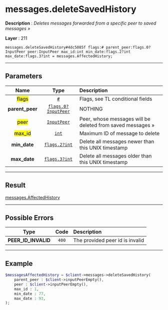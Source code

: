 # messages.deleteSavedHistory

**Description** : *Deletes messages forwarded from a specific peer to saved messages »*

**Layer** : 211

```tl
messages.deleteSavedHistory#4dc5085f flags:# parent_peer:flags.0?InputPeer peer:InputPeer max_id:int min_date:flags.2?int max_date:flags.3?int = messages.AffectedHistory;
```

---

## Parameters

| Name | Type | Description |
| :---: | :---: | :--- |
| <mark>flags</mark> | [`#`](type/#) | Flags, see TL conditional fields |
| **parent_peer** | [`flags.0?InputPeer`](type/InputPeer) | NOTHING |
| <mark>peer</mark> | [`InputPeer`](type/InputPeer) | Peer, whose messages will be deleted from saved messages » |
| <mark>max_id</mark> | [`int`](type/int) | Maximum ID of message to delete |
| **min_date** | [`flags.2?int`](type/int) | Delete all messages newer than this UNIX timestamp |
| **max_date** | [`flags.3?int`](type/int) | Delete all messages older than this UNIX timestamp |

---

## Result

[messages.AffectedHistory](type/messages.AffectedHistory)

---

## Possible Errors

| Type | Code | Description |
| :---: | :---: | :--- |
| **PEER_ID_INVALID** | `400` | The provided peer id is invalid |

---

## Example

```php
$messagesAffectedHistory = $client->messages->deleteSavedHistory(
	parent_peer : $client->inputPeerEmpty(),
	peer : $client->inputPeerEmpty(),
	max_id : 1,
	min_date : 77,
	max_date : 93,
);
```